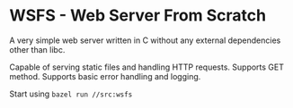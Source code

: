 # WSFS - Web Server From Scratch

A very simple web server written in C without any external dependencies other than libc.

Capable of serving static files and handling HTTP requests. Supports GET method. Supports basic error handling and logging.

Start using `bazel run //src:wsfs`
